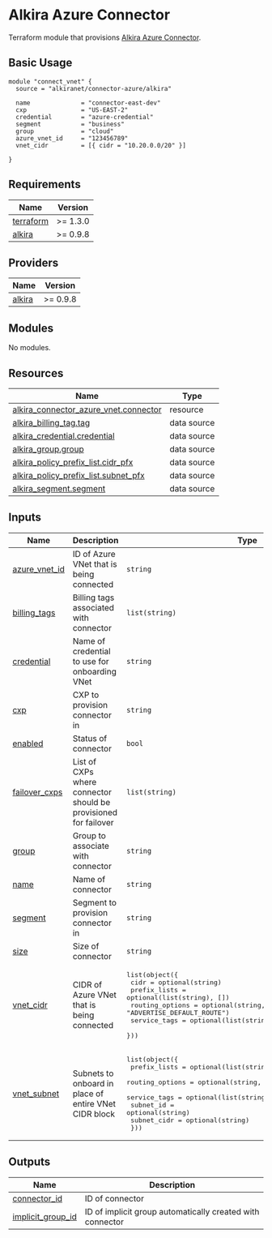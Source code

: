 # Alkira Azure Connector
Terraform module that provisions [Alkira Azure Connector](https://registry.terraform.io/providers/alkiranet/alkira/latest/docs/resources/connector_azure_vnet).

## Basic Usage
```hcl
module "connect_vnet" {
  source = "alkiranet/connector-azure/alkira"

  name              = "connector-east-dev"
  cxp               = "US-EAST-2"
  credential        = "azure-credential"
  segment           = "business"
  group             = "cloud"
  azure_vnet_id     = "123456789"
  vnet_cidr         = [{ cidr = "10.20.0.0/20" }]

}
```

<!-- BEGIN_TF_DOCS -->
## Requirements

| Name | Version |
|------|---------|
| <a name="requirement_terraform"></a> [terraform](#requirement\_terraform) | >= 1.3.0 |
| <a name="requirement_alkira"></a> [alkira](#requirement\_alkira) | >= 0.9.8 |

## Providers

| Name | Version |
|------|---------|
| <a name="provider_alkira"></a> [alkira](#provider\_alkira) | >= 0.9.8 |

## Modules

No modules.

## Resources

| Name | Type |
|------|------|
| [alkira_connector_azure_vnet.connector](https://registry.terraform.io/providers/alkiranet/alkira/latest/docs/resources/connector_azure_vnet) | resource |
| [alkira_billing_tag.tag](https://registry.terraform.io/providers/alkiranet/alkira/latest/docs/data-sources/billing_tag) | data source |
| [alkira_credential.credential](https://registry.terraform.io/providers/alkiranet/alkira/latest/docs/data-sources/credential) | data source |
| [alkira_group.group](https://registry.terraform.io/providers/alkiranet/alkira/latest/docs/data-sources/group) | data source |
| [alkira_policy_prefix_list.cidr_pfx](https://registry.terraform.io/providers/alkiranet/alkira/latest/docs/data-sources/policy_prefix_list) | data source |
| [alkira_policy_prefix_list.subnet_pfx](https://registry.terraform.io/providers/alkiranet/alkira/latest/docs/data-sources/policy_prefix_list) | data source |
| [alkira_segment.segment](https://registry.terraform.io/providers/alkiranet/alkira/latest/docs/data-sources/segment) | data source |

## Inputs

| Name | Description | Type | Default | Required |
|------|-------------|------|---------|:--------:|
| <a name="input_azure_vnet_id"></a> [azure\_vnet\_id](#input\_azure\_vnet\_id) | ID of Azure VNet that is being connected | `string` | n/a | yes |
| <a name="input_billing_tags"></a> [billing\_tags](#input\_billing\_tags) | Billing tags associated with connector | `list(string)` | `[]` | no |
| <a name="input_credential"></a> [credential](#input\_credential) | Name of credential to use for onboarding VNet | `string` | n/a | yes |
| <a name="input_cxp"></a> [cxp](#input\_cxp) | CXP to provision connector in | `string` | n/a | yes |
| <a name="input_enabled"></a> [enabled](#input\_enabled) | Status of connector | `bool` | `true` | no |
| <a name="input_failover_cxps"></a> [failover\_cxps](#input\_failover\_cxps) | List of CXPs where connector should be provisioned for failover | `list(string)` | `[]` | no |
| <a name="input_group"></a> [group](#input\_group) | Group to associate with connector | `string` | `""` | no |
| <a name="input_name"></a> [name](#input\_name) | Name of connector | `string` | n/a | yes |
| <a name="input_segment"></a> [segment](#input\_segment) | Segment to provision connector in | `string` | n/a | yes |
| <a name="input_size"></a> [size](#input\_size) | Size of connector | `string` | `"SMALL"` | no |
| <a name="input_vnet_cidr"></a> [vnet\_cidr](#input\_vnet\_cidr) | CIDR of Azure VNet that is being connected | <pre>list(object({<br>    cidr             = optional(string)<br>    prefix_lists     = optional(list(string), [])<br>    routing_options  = optional(string, "ADVERTISE_DEFAULT_ROUTE")<br>    service_tags     = optional(list(string))<br>  }))</pre> | `[]` | no |
| <a name="input_vnet_subnet"></a> [vnet\_subnet](#input\_vnet\_subnet) | Subnets to onboard in place of entire VNet CIDR block | <pre>list(object({<br>    prefix_lists     = optional(list(string), [])<br>    routing_options  = optional(string, "ADVERTISE_DEFAULT_ROUTE")<br>    service_tags     = optional(list(string))<br>    subnet_id        = optional(string)<br>    subnet_cidr      = optional(string)<br>  }))</pre> | `[]` | no |

## Outputs

| Name | Description |
|------|-------------|
| <a name="output_connector_id"></a> [connector\_id](#output\_connector\_id) | ID of connector |
| <a name="output_implicit_group_id"></a> [implicit\_group\_id](#output\_implicit\_group\_id) | ID of implicit group automatically created with connector |
<!-- END_TF_DOCS -->